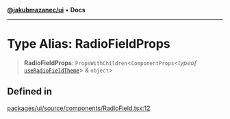[**@jakubmazanec/ui**](../README.md) • **Docs**

---

# Type Alias: RadioFieldProps

> **RadioFieldProps**: `PropsWithChildren`\<`ComponentProps`\<_typeof_
> [`useRadioFieldTheme`](../functions/useRadioFieldTheme.md)\> & `object`\>

## Defined in

[packages/ui/source/components/RadioField.tsx:12](https://github.com/jakubmazanec/tools/blob/29163046acd1da0224b08fd05ca40f385e9ab4e5/packages/ui/source/components/RadioField.tsx#L12)

